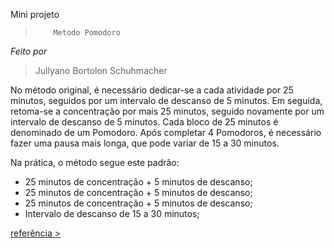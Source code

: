 Mini projeto 
>         Metodo Pomodoro

*Feito por*
> Jullyano Bortolon Schuhmacher

No método original, é necessário dedicar-se a cada atividade por 25 minutos, seguidos por um intervalo de descanso de 5 minutos. Em seguida, retoma-se a concentração por mais 25 minutos, seguido novamente por um intervalo de descanso de 5 minutos. Cada bloco de 25 minutos é denominado de um Pomodoro. Após completar 4 Pomodoros, é necessário fazer uma pausa mais longa, que pode variar de 15 a 30 minutos.

Na prática, o método segue este padrão:

* 25 minutos de concentração + 5 minutos de descanso;
* 25 minutos de concentração + 5 minutos de descanso;
* 25 minutos de concentração + 5 minutos de descanso;
* Intervalo de descanso de 15 a 30 minutos;

[referência >](rockcontent.com/br/blog/tecnica-pomodoro/#:~:text=É%20um%20método%20de%20gerenciamento,a%20própria%20produtividade%20nas%20tarefas.)

